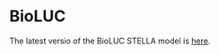 BioLUC
======

The latest versio of the BioLUC STELLA model is [here](https://github.com/NREL/bioluc/tree/master/models/luc-2).
